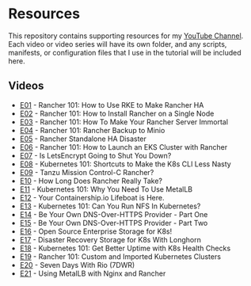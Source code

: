 # Resources

This repository contains supporting resources for my [YouTube Channel](https://adrian.goins.tv). Each video or video series will have its own folder, and any scripts, manifests, or configuration files that I use in the tutorial will be included here.

## Videos

- [E01](resources/E01) - Rancher 101: How to Use RKE to Make Rancher HA
- [E02](resources/E02) - Rancher 101: How to Install Rancher on a Single Node
- [E03](resources/E03) - Rancher 101: How To Make Your Rancher Server Immortal
- [E04](resources/E04) - Rancher 101: Rancher Backup to Minio
- [E05](resources/E05) - Rancher Standalone HA Disaster
- [E06](resources/E06) - Rancher 101: How to Launch an EKS Cluster with Rancher
- [E07](resources/E07) - Is LetsEncrypt Going to Shut You Down?
- [E08](resources/E08) - Kubernetes 101: Shortcuts to Make the K8s CLI Less Nasty
- [E09](resources/E09) - Tanzu Mission Control-C Rancher?
- [E10](resources/E10) - How Long Does Rancher Really Take?
- [E11](resources/E11) - Kubernetes 101: Why You Need To Use MetalLB
- [E12](resources/E12) - Your Containership.io Lifeboat is Here.
- [E13](resources/E13) - Kubernetes 101: Can You Run NFS In Kubernetes?
- [E14](resources/E14) - Be Your Own DNS-Over-HTTPS Provider - Part One
- [E15](resources/E15) - Be Your Own DNS-Over-HTTPS Provider - Part Two
- [E16](resources/E16) - Open Source Enterprise Storage for K8s!
- [E17](resources/E17) - Disaster Recovery Storage for K8s With Longhorn
- [E18](resources/E18) - Kubernetes 101: Get Better Uptime with K8s Health Checks
- [E19](resources/E19) - Rancher 101: Custom and Imported Kubernetes Clusters
- [E20](resources/E20) - Seven Days With Rio (7DWR)
- [E21](resources/E21) - Using MetalLB with Nginx and Rancher
